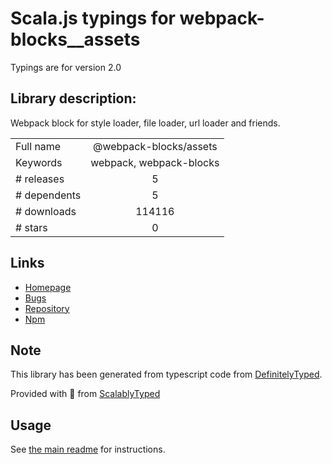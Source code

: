 
# Scala.js typings for webpack-blocks__assets

Typings are for version 2.0

## Library description:
Webpack block for style loader, file loader, url loader and friends.

|                    |                 |
| ------------------ | :-------------: |
| Full name          | @webpack-blocks/assets |
| Keywords           | webpack, webpack-blocks |
| # releases         | 5 |
| # dependents       | 5 |
| # downloads        | 114116 |
| # stars            | 0 |

## Links
- [Homepage](https://github.com/andywer/webpack-blocks#readme)
- [Bugs](https://github.com/andywer/webpack-blocks/issues)
- [Repository](https://github.com/andywer/webpack-blocks)
- [Npm](https://www.npmjs.com/package/%40webpack-blocks%2Fassets)
    


## Note
This library has been generated from typescript code from [DefinitelyTyped](https://definitelytyped.org).

Provided with :purple_heart: from [ScalablyTyped](https://github.com/oyvindberg/ScalablyTyped)

## Usage
See [the main readme](../../readme.md) for instructions.


